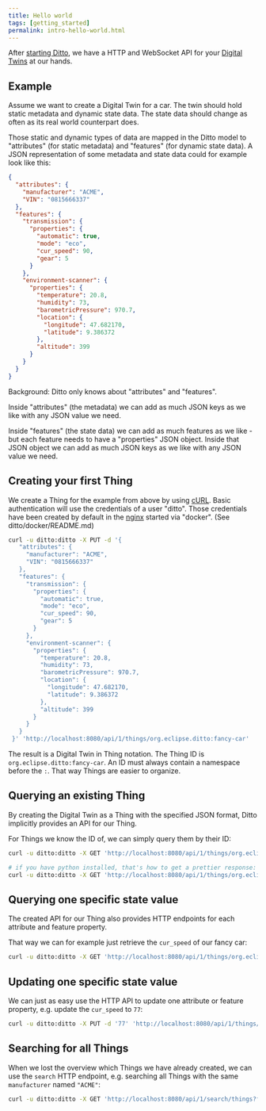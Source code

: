 ```yaml
---
title: Hello world
tags: [getting_started]
permalink: intro-hello-world.html
---
```


After [starting Ditto](installation-running.html), we have a HTTP and WebSocket API for your [Digital Twins](intro-digitaltwins.html) at our hands.

## Example

Assume we want to create a Digital Twin for a car. The twin should hold static metadata and dynamic state data. The state data should change as often as its real world counterpart does.

Those static and dynamic types of data are mapped in the Ditto model to "attributes" (for static metadata) and "features" (for dynamic state data).
A JSON representation of some metadata and state data could for example look like this:

```json
{
  "attributes": {
    "manufacturer": "ACME",
    "VIN": "0815666337"
  },
  "features": {
    "transmission": {
      "properties": {
        "automatic": true,
        "mode": "eco",
        "cur_speed": 90,
        "gear": 5
      }
    },
    "environment-scanner": {
      "properties": {
        "temperature": 20.8,
        "humidity": 73,
        "barometricPressure": 970.7,
        "location": {
          "longitude": 47.682170,
          "latitude": 9.386372
        },
        "altitude": 399
      }
    }
  }
}
```

Background: Ditto only knows about "attributes" and "features".

Inside "attributes" (the metadata) we can add as much JSON keys as we like with any JSON value we need.

Inside "features" (the state data) we can add as much features as we like - but each feature needs to have a "properties" JSON object.
Inside that JSON object we can add as much JSON keys as we like with any JSON value we need. 

## Creating your first Thing

We create a Thing for the example from above by using [cURL](https://github.com/curl/curl). Basic authentication will use the credentials of a user "ditto". Those credentials have been created by default in the [nginx](https://github.com/nginx/nginx) started via "docker". (See ditto/docker/README.md)

```bash
curl -u ditto:ditto -X PUT -d '{
   "attributes": {
     "manufacturer": "ACME",
     "VIN": "0815666337"
   },
   "features": {
     "transmission": {
       "properties": {
         "automatic": true, 
         "mode": "eco",
         "cur_speed": 90, 
         "gear": 5
       }
     },
     "environment-scanner": {
       "properties": {
         "temperature": 20.8,
         "humidity": 73,
         "barometricPressure": 970.7,
         "location": {
           "longitude": 47.682170,
           "latitude": 9.386372
         },
         "altitude": 399
       }
     }
   }
 }' 'http://localhost:8080/api/1/things/org.eclipse.ditto:fancy-car'
```

The result is a Digital Twin in Thing notation. The Thing ID is `org.eclipse.ditto:fancy-car`. An ID must always contain a 
namespace before the `:`. That way Things are easier to organize.

## Querying an existing Thing

By creating the Digital Twin as a Thing with the specified JSON format, Ditto implicitly provides an API for
our Thing.

For Things we know the ID of, we can simply query them by their ID:

```bash
curl -u ditto:ditto -X GET 'http://localhost:8080/api/1/things/org.eclipse.ditto:fancy-car'

# if you have python installed, that's how to get a prettier response:
curl -u ditto:ditto -X GET 'http://localhost:8080/api/1/things/org.eclipse.ditto:fancy-car' | python -m json.tool
```

## Querying one specific state value

The created API for our Thing also provides HTTP endpoints for each attribute and feature property.

That way we can for example just retrieve the `cur_speed` of our fancy car:

```bash
curl -u ditto:ditto -X GET 'http://localhost:8080/api/1/things/org.eclipse.ditto:fancy-car/features/transmission/properties/cur_speed'
```

## Updating one specific state value

We can just as easy use the HTTP API to update one attribute or feature property, e.g. update the `cur_speed` to `77`:

```bash
curl -u ditto:ditto -X PUT -d '77' 'http://localhost:8080/api/1/things/org.eclipse.ditto:fancy-car/features/transmission/properties/cur_speed'
```

## Searching for all Things

When we lost the overview which Things we have already created, we can use the `search` HTTP endpoint,
e.g. searching all Things with the same `manufacturer` named `"ACME"`:

```bash
curl -u ditto:ditto -X GET 'http://localhost:8080/api/1/search/things?filter=eq(attributes/manufacturer,"ACME")'
```
